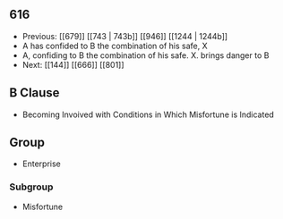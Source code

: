 ## 616
- Previous: [[679]] [[743 | 743b]] [[946]] [[1244 | 1244b]] 
- A has confided to B the combination of his safe, X
- A, confiding to B the combination of his safe. X. brings danger to B
- Next: [[144]] [[666]] [[801]] 

## B Clause
- Becoming Invoived with Conditions in Which Misfortune is Indicated

## Group
- Enterprise

### Subgroup
- Misfortune

